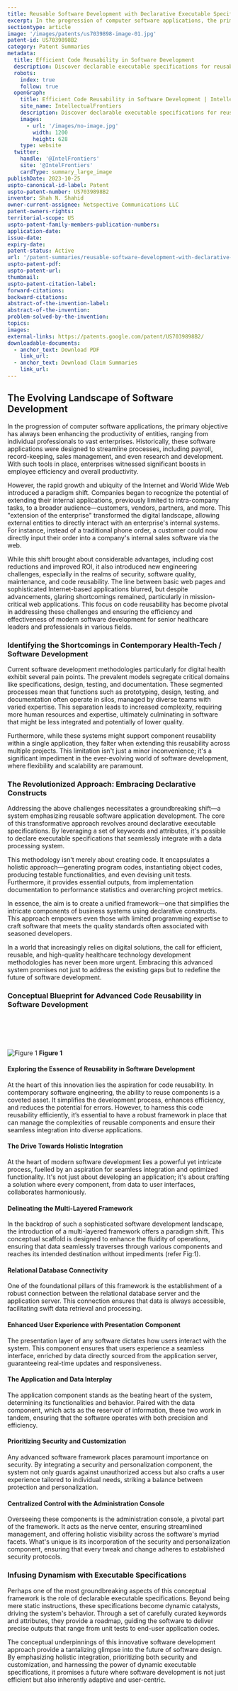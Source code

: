 ```yaml
---
title: Reusable Software Development with Declarative Executable Specifications
excerpt: In the progression of computer software applications, the primary objective has always been enhancing the productivity of entities, ranging from individual professionals to vast enterprises.
sectiontype: article
image: '/images/patents/us7039898-image-01.jpg'
patent-id: US7039898B2
category: Patent Summaries
metadata:
  title: Efficient Code Reusability in Software Development
  description: Discover declarable executable specifications for reusable software development. Create efficient applications with code reusability, testing, and security.
  robots:
    index: true
    follow: true
  openGraph:
    title: Efficient Code Reusability in Software Development | IntellectualFrontiers
    site_name: IntellectualFrontiers
    description: Discover declarable executable specifications for reusable software development. Create efficient applications with code reusability, testing, and security.
    images:
      - url: '/images/no-image.jpg'
        width: 1200
        height: 628
    type: website
  twitter:
    handle: '@IntelFrontiers'
    site: '@IntelFrontiers'
    cardType: summary_large_image
publishDate: 2023-10-25
uspto-canonical-id-label: Patent
uspto-patent-number: US7039898B2
inventor: Shah N. Shahid
owner-current-assignee: Netspective Communications LLC
patent-owners-rights:
territorial-scope: US
uspto-patent-family-members-publication-numbers:
application-date:
issue-date:
expiry-date:
patent-status: Active
url: '/patent-summaries/reusable-software-development-with-declarative-executable-specifications'
uspto-patent-pdf:
uspto-patent-url:
thumbnail:
uspto-patent-citation-label:
forward-citations:
backward-citations:
abstract-of-the-invention-label:
abstract-of-the-invention:
problem-solved-by-the-invention:
topics:
images:
external-links: https://patents.google.com/patent/US7039898B2/
downloadable-documents:
  - anchor_text: Download PDF
    link_url:
  - anchor_text: Download Claim Summaries
    link_url:
---
```


## The Evolving Landscape of Software Development

In the progression of computer software applications, the primary objective has always been enhancing the productivity of entities, ranging from individual professionals to vast enterprises. Historically, these software applications were designed to streamline processes, including payroll, record-keeping, sales management, and even research and development. With such tools in place, enterprises witnessed significant boosts in employee efficiency and overall productivity.

However, the rapid growth and ubiquity of the Internet and World Wide Web introduced a paradigm shift. Companies began to recognize the potential of extending their internal applications, previously limited to intra-company tasks, to a broader audience—customers, vendors, partners, and more. This "extension of the enterprise" transformed the digital landscape, allowing external entities to directly interact with an enterprise's internal systems. For instance, instead of a traditional phone order, a customer could now directly input their order into a company's internal sales software via the web.

While this shift brought about considerable advantages, including cost reductions and improved ROI, it also introduced new engineering challenges, especially in the realms of security, software quality, maintenance, and code reusability. The line between basic web pages and sophisticated Internet-based applications blurred, but despite advancements, glaring shortcomings remained, particularly in mission-critical web applications. This focus on code reusability has become pivotal in addressing these challenges and ensuring the efficiency and effectiveness of modern software development for senior healthcare leaders and professionals in various fields.

### Identifying the Shortcomings in Contemporary Health-Tech / Software Development

Current software development methodologies particularly for digital health exhibit several pain points. The prevalent models segregate critical domains like specifications, design, testing, and documentation. These segmented processes mean that functions such as prototyping, design, testing, and documentation often operate in silos, managed by diverse teams with varied expertise. This separation leads to increased complexity, requiring more human resources and expertise, ultimately culminating in software that might be less integrated and potentially of lower quality.

Furthermore, while these systems might support component reusability within a single application, they falter when extending this reusability across multiple projects. This limitation isn't just a minor inconvenience; it's a significant impediment in the ever-evolving world of software development, where flexibility and scalability are paramount.

### The Revolutionized Approach: Embracing Declarative Constructs

Addressing the above challenges necessitates a groundbreaking shift—a system emphasizing reusable software application development. The core of this transformative approach revolves around declarative executable specifications. By leveraging a set of keywords and attributes, it's possible to declare executable specifications that seamlessly integrate with a data processing system.

This methodology isn't merely about creating code. It encapsulates a holistic approach—generating program codes, instantiating object codes, producing testable functionalities, and even devising unit tests. Furthermore, it provides essential outputs, from implementation documentation to performance statistics and overarching project metrics.

In essence, the aim is to create a unified framework—one that simplifies the intricate components of business systems using declarative constructs. This approach empowers even those with limited programming expertise to craft software that meets the quality standards often associated with seasoned developers.

In a world that increasingly relies on digital solutions, the call for efficient, reusable, and high-quality healthcare technology development methodologies has never been more urgent. Embracing this advanced system promises not just to address the existing gaps but to redefine the future of software development.

### Conceptual Blueprint for Advanced Code Reusability in Software Development

<div class="center-elements img-rt" style="padding-top:60px">

![Figure 1](/images/patent-summaries/us7039898b2-image-01.png)
**Figure 1**

</div>

#### Exploring the Essence of Reusability in Software Development

At the heart of this innovation lies the aspiration for code reusability. In contemporary software engineering, the ability to reuse components is a coveted asset. It simplifies the development process, enhances efficiency, and reduces the potential for errors. However, to harness this code reusability efficiently, it’s essential to have a robust framework in place that can manage the complexities of reusable components and ensure their seamless integration into diverse applications.

#### The Drive Towards Holistic Integration

At the heart of modern software development lies a powerful yet intricate process, fuelled by an aspiration for seamless integration and optimized functionality. It's not just about developing an application; it's about crafting a solution where every component, from data to user interfaces, collaborates harmoniously.

#### Delineating the Multi-Layered Framework

In the backdrop of such a sophisticated software development landscape, the introduction of a multi-layered framework offers a paradigm shift. This conceptual scaffold is designed to enhance the fluidity of operations, ensuring that data seamlessly traverses through various components and reaches its intended destination without impediments (refer Fig:1).

#### Relational Database Connectivity

One of the foundational pillars of this framework is the establishment of a robust connection between the relational database server and the application server. This connection ensures that data is always accessible, facilitating swift data retrieval and processing.

#### Enhanced User Experience with Presentation Component

The presentation layer of any software dictates how users interact with the system. This component ensures that users experience a seamless interface, enriched by data directly sourced from the application server, guaranteeing real-time updates and responsiveness.

#### The Application and Data Interplay

The application component stands as the beating heart of the system, determining its functionalities and behavior. Paired with the data component, which acts as the reservoir of information, these two work in tandem, ensuring that the software operates with both precision and efficiency.

#### Prioritizing Security and Customization

Any advanced software framework places paramount importance on security. By integrating a security and personalization component, the system not only guards against unauthorized access but also crafts a user experience tailored to individual needs, striking a balance between protection and personalization.

#### Centralized Control with the Administration Console

Overseeing these components is the administration console, a pivotal part of the framework. It acts as the nerve center, ensuring streamlined management, and offering holistic visibility across the software's myriad facets. What's unique is its incorporation of the security and personalization component, ensuring that every tweak and change adheres to established security protocols.

### Infusing Dynamism with Executable Specifications

Perhaps one of the most groundbreaking aspects of this conceptual framework is the role of declarable executable specifications. Beyond being mere static instructions, these specifications become dynamic catalysts, driving the system's behavior. Through a set of carefully curated keywords and attributes, they provide a roadmap, guiding the software to deliver precise outputs that range from unit tests to end-user application codes.

The conceptual underpinnings of this innovative software development approach provide a tantalizing glimpse into the future of software design. By emphasizing holistic integration, prioritizing both security and customization, and harnessing the power of dynamic executable specifications, it promises a future where software development is not just efficient but also inherently adaptive and user-centric.
